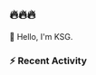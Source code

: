 ## 🔥🔥🔥
👋 Hello, I'm KSG.  

### ⚡ Recent Activity
<!--START_SECTION:activity-->
<!--END_SECTION:activity-->
